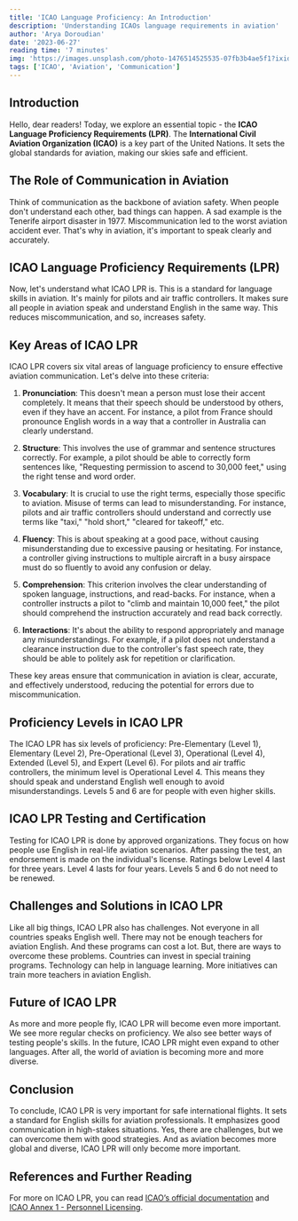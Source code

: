 ```yaml
---
title: 'ICAO Language Proficiency: An Introduction'
description: 'Understanding ICAOs language requirements in aviation'
author: 'Arya Doroudian'
date: '2023-06-27'
reading time: '7 minutes'
img: 'https://images.unsplash.com/photo-1476514525535-07fb3b4ae5f1?ixid=MnwxMjA3fDB8MHxwaG90by1wYWdlfHx8fGVufDB8fHx8&ixlib=rb-1.2.1&auto=format&fit=crop&w=634&q=80'
tags: ['ICAO', 'Aviation', 'Communication']
---
```


## Introduction

Hello, dear readers! Today, we explore an essential topic - the **ICAO Language Proficiency Requirements (LPR)**. The **International Civil Aviation Organization (ICAO)** is a key part of the United Nations. It sets the global standards for aviation, making our skies safe and efficient.

## The Role of Communication in Aviation

Think of communication as the backbone of aviation safety. When people don't understand each other, bad things can happen. A sad example is the Tenerife airport disaster in 1977. Miscommunication led to the worst aviation accident ever. That's why in aviation, it's important to speak clearly and accurately.

## ICAO Language Proficiency Requirements (LPR)

Now, let's understand what ICAO LPR is. This is a standard for language skills in aviation. It's mainly for pilots and air traffic controllers. It makes sure all people in aviation speak and understand English in the same way. This reduces miscommunication, and so, increases safety.

## Key Areas of ICAO LPR

ICAO LPR covers six vital areas of language proficiency to ensure effective aviation communication. Let's delve into these criteria:

1. **Pronunciation**: This doesn't mean a person must lose their accent completely. It means that their speech should be understood by others, even if they have an accent. For instance, a pilot from France should pronounce English words in a way that a controller in Australia can clearly understand.

2. **Structure**: This involves the use of grammar and sentence structures correctly. For example, a pilot should be able to correctly form sentences like, "Requesting permission to ascend to 30,000 feet," using the right tense and word order.

3. **Vocabulary**: It is crucial to use the right terms, especially those specific to aviation. Misuse of terms can lead to misunderstanding. For instance, pilots and air traffic controllers should understand and correctly use terms like "taxi," "hold short," "cleared for takeoff," etc.

4. **Fluency**: This is about speaking at a good pace, without causing misunderstanding due to excessive pausing or hesitating. For instance, a controller giving instructions to multiple aircraft in a busy airspace must do so fluently to avoid any confusion or delay.

5. **Comprehension**: This criterion involves the clear understanding of spoken language, instructions, and read-backs. For instance, when a controller instructs a pilot to "climb and maintain 10,000 feet," the pilot should comprehend the instruction accurately and read back correctly.

6. **Interactions**: It's about the ability to respond appropriately and manage any misunderstandings. For example, if a pilot does not understand a clearance instruction due to the controller's fast speech rate, they should be able to politely ask for repetition or clarification.

These key areas ensure that communication in aviation is clear, accurate, and effectively understood, reducing the potential for errors due to miscommunication.

## Proficiency Levels in ICAO LPR

The ICAO LPR has six levels of proficiency: Pre-Elementary (Level 1), Elementary (Level 2), Pre-Operational (Level 3), Operational (Level 4), Extended (Level 5), and Expert (Level 6). For pilots and air traffic controllers, the minimum level is Operational Level 4. This means they should speak and understand English well enough to avoid misunderstandings. Levels 5 and 6 are for people with even higher skills.

## ICAO LPR Testing and Certification

Testing for ICAO LPR is done by approved organizations. They focus on how people use English in real-life aviation scenarios. After passing the test, an endorsement is made on the individual's license. Ratings below Level 4 last for three years. Level 4 lasts for four years. Levels 5 and 6 do not need to be renewed.

## Challenges and Solutions in ICAO LPR

Like all big things, ICAO LPR also has challenges. Not everyone in all countries speaks English well. There may not be enough teachers for aviation English. And these programs can cost a lot. But, there are ways to overcome these problems. Countries can invest in special training programs. Technology can help in language learning. More initiatives can train more teachers in aviation English.

## Future of ICAO LPR

As more and more people fly, ICAO LPR will become even more important. We see more regular checks on proficiency. We also see better ways of testing people's skills. In the future, ICAO LPR might even expand to other languages. After all, the world of aviation is becoming more and more diverse.

## Conclusion

To conclude, ICAO LPR is very important for safe international flights. It sets a standard for English skills for aviation professionals. It emphasizes good communication in high-stakes situations. Yes, there are challenges, but we can overcome them with good strategies. And as aviation becomes more global and diverse, ICAO LPR will only become more important.

## References and Further Reading

For more on ICAO LPR, you can read [ICAO’s official documentation](https://www.icao.int/safety/lpr/Pages/default.aspx) and [ICAO Annex 1 - Personnel Licensing](https://store.icao.int/products/annex-1-personnel-licensing).
